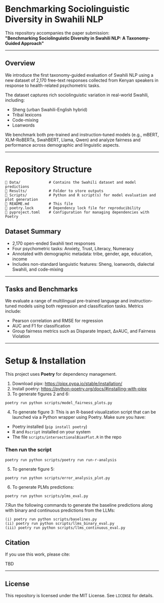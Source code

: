 # Benchmarking Sociolinguistic Diversity in Swahili NLP

This repository accompanies the paper submission:  
**"Benchmarking Sociolinguistic Diversity in Swahili NLP: A Taxonomy-Guided Approach"**

---

## Overview

We introduce the first taxonomy-guided evaluation of Swahili NLP using a new dataset of 2,170 free-text responses collected from Kenyan speakers in response to health-related psychometric tasks.

The dataset captures rich sociolinguistic variation in real-world Swahili, including:

- Sheng (urban Swahili-English hybrid)
- Tribal lexicons
- Code-mixing
- Loanwords

We benchmark both pre-trained and instruction-tuned models (e.g., mBERT, XLM-RoBERTa, SwahBERT, Llama, Qwen) and analyze fairness and performance across demographic and linguistic aspects.

---

# Repository Structure

```
📂 Data/             # Contains the Swahili dataset and model predictions
📂 Results/          # Folder to store outputs
📂 Scripts/          # Python and R script(s) for model evaluation and plot generation
📜 README.md         # This file
📜 poetry.lock       # Dependency lock file for reproducibility
📜 pyproject.toml    # Configuration for managing dependencies with Poetry
```
## Dataset Summary
- 2,170 open-ended Swahili text responses
- Four psychometric tasks: Anxiety, Trust, Literacy, Numeracy
- Annotated with demographic metadata: tribe, gender, age, education, income
- Includes non-standard languistic features: Sheng, loanwords, dialectal Swahili, and code-mixing

---

## Tasks and Benchmarks

We evaluate a range of multilingual pre-trained language and instruction-tuned models using both regression and classification tasks. Metrics include:

- Pearson correlation and RMSE for regression
- AUC and F1 for classification
- Group fairness metrics such as Disparate Impact, ∆xAUC, and Fairness Violation

---
# Setup & Installation

This project uses **Poetry** for dependency management.

1. Download pipx: https://pipx.pypa.io/stable/installation/
2. Install poetry: https://python-poetry.org/docs/#installing-with-pipx
3. To generate figures 2 and 6:

```{python}
poetry run python scripts/model_fairness_plots.py
```

4. To generate figure 3:
This is an R-based visualization script that can be launched via a Python wrapper using Poetry.
 Make sure you have:
- Poetry installed (`pip install poetry`)
- R and `Rscript` installed on your system
- The file `scripts/intersectionalBiasPlot.R` in the repo

### Then run the script
```{python}
poetry run python scripts/poetry run run-r-analysis
```
5. To generate figure 5:

```{python}
poetry run python scripts/error_analysis_plot.py
```
6. To generate PLMs predictions:

```{python}
poetry run python scripts/plms_eval.py
```
7.Run the following commands to generate the baseline predictions along with binary and continuous predictions from the LLMs:
```{python}
(i) poetry run python scripts/baselines.py
(ii) poetry run python scripts/llms_binary_eval.py
(iii) poetry run python scripts/llms_continuous_eval.py
```
## Citation

If you use this work, please cite:

TBD

---

## License

This repository is licensed under the MIT License. See `LICENSE` for details.

